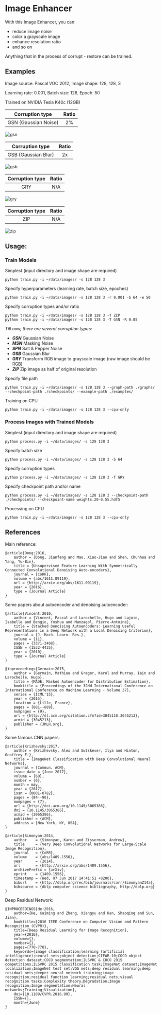 ﻿# Image Enhancer

With this Image Enhancer, you can:

+ reduce image noise
+ color a grayscale image
+ enhance resolution ratio
+ and so on

Anything that in the process of corrupt - restore can be trained.

## Examples

Image source: Pascal VOC 2012, Image shape: 128, 128, 3

Learning rate: 0.001, Batch size: 128, Epoch: 50

Trained on NVIDIA Tesla K40c (12GB)

| Corruption type      | Ratio
| :------------------: | :---:
| GSN (Gaussian Noise) | 2%

![gsn](gsn.png)

| Corruption type     | Ratio
| :-----------------: | :---:
| GSB (Gaussian Blur) | 2x

![gsb](gsb.png)

| Corruption type | Ratio
| :-------------: | :---:
| GRY             | N/A

![gry](gry.png)

| Corruption type | Ratio
| :-------------: | :---:
| ZIP             | N/A

![zip](zip.png)

## Usage:

### Train Models

Simplest (input directory and image shape are required)

    python train.py -i ~/data/images/ -s 128 128 3

Specify hyperparameters (learning rate, batch size, epoches)

    python train.py -i ~/data/images/ -s 128 128 3 -r 0.001 -b 64 -e 50

Specify corruption types and/or ratio

    python train.py -i ~/data/images/ -s 128 128 3 -T ZIP
    python train.py -i ~/data/images/ -s 128 128 3 -T GSN -R 0.05

*Till now, there are several corruption types:*
+ **_GSN_** Gaussian Noise
+ **_MSN_** Masking Noise
+ **_SPN_** Salt & Pepper Noise
+ **_GSB_** Gaussian Blur
+ **_GRY_** Transform RGB image to grayscale image (raw image should be RGB)
+ **_ZIP_** Zip image as half of original resolution

Specify file path

    python train.py -i ~/data/images/ -s 128 128 3 --graph-path ./graphs/ --checkpoint-path ./checkpoints/ --example-path ./examples/

Training on CPU

    python train.py -i ~/data/images/ -s 128 128 3 --cpu-only

### Process Images with Trained Models

Simplest (input directory and image shape are required)

    python process.py -i ~/data/images/ -s 128 128 3

Specify batch size

    python process.py -i ~/data/images/ -s 128 128 3 -b 64

Specify corruption types

    python process.py -i ~/data/images/ -s 128 128 3 -T GRY

Specify checkpoint path and/or name

    python process.py -i ~/data/images/ -s 128 128 3 --checkpoint-path ./checkpoints/ --checkpoint-name weights.20-0.55.hdf5

Processing on CPU

    python train.py -i ~/data/images/ -s 128 128 3 --cpu-only

## References

Main reference:

    @article{Dong:2016,
        author = {Dong, Jianfeng and Mao, Xiao-Jiao and Shen, Chunhua and Yang, Yu-Bin},
        title = {Unsupervised Feature Learning With Symmetrically Connected Convolutional Denoising Auto-encoders},
        journal = {CoRR},
        volume = {abs/1611.09119},
        url = {http://arxiv.org/abs/1611.09119},
        year = {2016},
        type = {Journal Article}
    }

Some papers about autoencoder and denoising autoencoder:

    @article{Vincent:2010,
        author = {Vincent, Pascal and Larochelle, Hugo and Lajoie, Isabelle and Bengio, Yoshua and Manzagol, Pierre-Antoine},
        title = {Stacked Denoising Autoencoders: Learning Useful Representations in a Deep Network with a Local Denoising Criterion},
        journal = {J. Mach. Learn. Res.},
        volume = {11},
        pages = {3371-3408},
        ISSN = {1532-4435},
        year = {2010},
        type = {Journal Article}
    }

    @inproceedings{Germain:2015,
        author = {Germain, Mathieu and Gregor, Karol and Murray, Iain and Larochelle, Hugo},
        title = {MADE: Masked Autoencoder for Distribution Estimation},
        booktitle = {Proceedings of the 32Nd International Conference on International Conference on Machine Learning - Volume 37},
        series = {ICML'15},
        year = {2015},
        location = {Lille, France},
        pages = {881--889},
        numpages = {9},
        url = {http://dl.acm.org/citation.cfm?id=3045118.3045213},
        acmid = {3045213},
        publisher = {JMLR.org},
    }

Some famous CNN papers:

    @article{Krizhevsky:2017,
        author = {Krizhevsky, Alex and Sutskever, Ilya and Hinton, Geoffrey E.},
        title = {ImageNet Classification with Deep Convolutional Neural Networks},
        journal = {Commun. ACM},
        issue_date = {June 2017},
        volume = {60},
        number = {6},
        month = may,
        year = {2017},
        issn = {0001-0782},
        pages = {84--90},
        numpages = {7},
        url = {http://doi.acm.org/10.1145/3065386},
        doi = {10.1145/3065386},
        acmid = {3065386},
        publisher = {ACM},
        address = {New York, NY, USA},
    }

    @article{Simonyan:2014,
        author    = {Simonyan, Karen and Zisserman, Andrew},
        title     = {Very Deep Convolutional Networks for Large-Scale Image Recognition},
        journal   = {CoRR},
        volume    = {abs/1409.1556},
        year      = {2014},
        url       = {http://arxiv.org/abs/1409.1556},
        archivePrefix = {arXiv},
        eprint    = {1409.1556},
        timestamp = {Wed, 07 Jun 2017 14:41:51 +0200},
        biburl    = {http://dblp.org/rec/bib/journals/corr/SimonyanZ14a},
        bibsource = {dblp computer science bibliography, http://dblp.org}
    }

Deep Residual Network:

    @INPROCEEDINGS{He:2016,
        author={He, Kaiming and Zhang, Xiangyu and Ren, Shaoqing and Sun, Jian},
        booktitle={2016 IEEE Conference on Computer Vision and Pattern Recognition (CVPR)},
        title={Deep Residual Learning for Image Recognition},
        year={2016},
        volume={},
        number={},
        pages={770-778},
        keywords={image classification;learning (artificial intelligence);neural nets;object detection;CIFAR-10;COCO object detection dataset;COCO segmentation;ILSVRC & COCO 2015 competitions;ILSVRC 2015 classification task;ImageNet dataset;ImageNet localization;ImageNet test set;VGG nets;deep residual learning;deep residual nets;deeper neural network training;image recognition;residual function learning;residual nets;visual recognition tasks;Complexity theory;Degradation;Image recognition;Image segmentation;Neural networks;Training;Visualization},
        doi={10.1109/CVPR.2016.90},
        ISSN={},
        month={June}
    }
